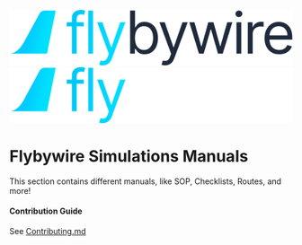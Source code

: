 ![FlyByWire Simulations](https://raw.githubusercontent.com/flybywiresim/branding/master/tails-with-text/FBW-Color-Dark.svg#gh-light-mode-only)
![FlyByWire Simulations](https://raw.githubusercontent.com/flybywiresim/branding/master/tails-with-text/FBW-Color-Light.svg#gh-dark-mode-only)


# Flybywire Simulations Manuals

This section contains different manuals, like SOP, Checklists, Routes, and more!

#### Contribution Guide
See [Contributing.md](https://github.com/NathanInnes/fbw-docs/blob/master/Contributing.md)

